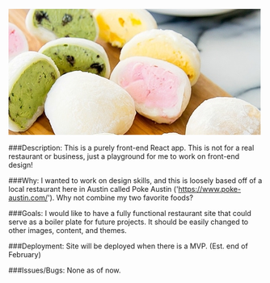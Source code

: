 ![Alt text](src/images/mochi.jpg?raw=true "Picture of Mochi")

###Description: 
    This is a purely front-end React app. This is not for a real restaurant or business, just a playground for me to work on front-end design!

###Why: 
    I wanted to work on design skills, and this is loosely based off of a local restaurant here in Austin called Poke Austin ('https://www.poke-austin.com/'). Why not combine my two favorite foods?  

###Goals: 
    I would like to have a fully functional restaurant site that could serve as a boiler plate for future projects. It should be easily changed to other images, content, and themes.

###Deployment: 
    Site will be deployed when there is a MVP. (Est. end of February)

###Issues/Bugs:
    None as of now.
